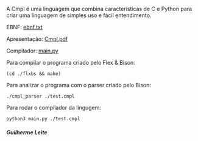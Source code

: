 A Cmpl é uma linguagem que combina características de C e Python para criar uma linguagem de simples uso e fácil entendimento.

EBNF: [ebnf.txt](./ebnf.txt)

Apresentação: [Cmpl.pdf](./Cmpl.pdf)

Compilador: [main.py](./main.py )

Para compilar o programa criado pelo Flex & Bison:

    (cd ./flxbs && make)

Para analizar o programa com o parser criado pelo Bison:

    ./cmpl_parser ./test.cmpl

Para rodar o compilador da lingugem:

    python3 main.py ./test.cmpl
    
 ##### Guilherme Leite
